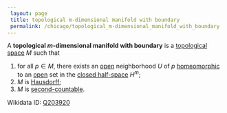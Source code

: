 ```yaml
---
 layout: page
 title: topological m-dimensional manifold with boundary
 permalink: /chicago/topological_m-dimensional_manifold_with_boundary
---
```

A **topological $m$-dimensional manifold with boundary** is a [topological space](https://mathgloss.github.io/MathGloss/chicago/topological_space) $M$ such that 
1. for all $p \in M$, there exists an [open](https://mathgloss.github.io/MathGloss/chicago/open) neighborhood $U$ of $p$ [homeomorphic](https://mathgloss.github.io/MathGloss/chicago/homeomorphism) to an [open](https://mathgloss.github.io/MathGloss/chicago/open) set in the [closed half-space](https://mathgloss.github.io/MathGloss/chicago/closed_half-space) $H^m$; 
2. $M$ is [Hausdorff](https://mathgloss.github.io/MathGloss/chicago/Hausdorff);
3. $M$ is [second-countable](https://mathgloss.github.io/MathGloss/chicago/second-countable).

Wikidata ID: [Q203920](https://www.wikidata.org/wiki/Q203920)
